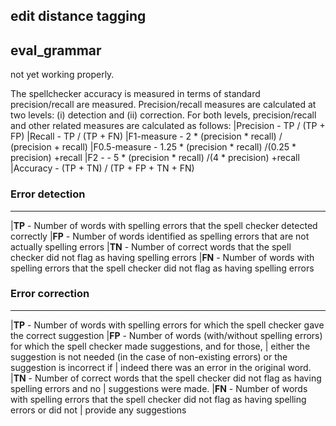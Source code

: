 ## edit distance tagging

## eval_grammar
not yet working properly.

The spellchecker accuracy is measured in terms of standard precision/recall are measured.
Precision/recall measures are calculated at two levels: (i) detection and (ii) correction.
For both levels, precision/recall and other related measures are calculated as follows:
|Precision      - TP / (TP + FP)
|Recall         - TP / (TP + FN)
|F1-measure     - 2 * (precision * recall) / (precision + recall)
|F0.5-measure   - 1.25 * (precision * recall) /(0.25 * precision) +recall
|F2 -           -  5  * (precision * recall) /(4 * precision) +recall
|Accuracy       - (TP + TN) / (TP + FP + TN + FN)
### Error detection
---------------
|**TP** - Number of words with spelling errors that the spell checker detected correctly
|**FP** - Number of words identified as spelling errors that are not actually spelling errors
|**TN** - Number of correct words that the spell checker did not flag as having spelling errors
|**FN** - Number of words with spelling errors that the spell checker did not flag as having spelling errors
### Error correction
----------------
|**TP** - Number of words with spelling errors for which the spell checker gave the correct suggestion
|**FP** - Number of words (with/without spelling errors) for which the spell checker made suggestions, and for those,
|         either the suggestion is not needed (in the case of non-existing errors) or the suggestion is incorrect if
|         indeed there was an error in the original word.
|**TN** - Number of correct words that the spell checker did not flag as having spelling errors and no
|         suggestions were made.
|**FN** - Number of words with spelling errors that the spell checker did not flag as having spelling errors or did not
|         provide any suggestions


